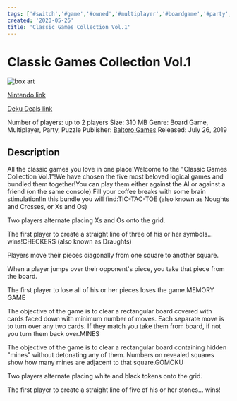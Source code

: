```yaml
---
tags: ['#switch','#game','#owned','#multiplayer','#boardgame','#party','#puzzle']
created: '2020-05-26'
title: 'Classic Games Collection Vol.1'
---
```

# Classic Games Collection Vol.1

![box art](https://assets.nintendo.com/image/upload/c_pad,f_auto,h_613,q_auto,w_1089/ncom/en_US/games/switch/c/classic-games-collection-vol-1-switch/hero?v=2021042818)

[Nintendo link](https://www.nintendo.com/games/detail/classic-games-collection-vol-1-switch/)

[Deku Deals link](https://www.dekudeals.com/items/classic-games-collection-vol-1)

Number of players: up to 2 players
Size: 310 MB
Genre: Board Game, Multiplayer, Party, Puzzle
Publisher: [Baltoro Games](https://www.dekudeals.com/games?include[collection]=true&filter[publisher]=Baltoro+Games)
Released: July 26, 2019

## Description

All the classic games you love in one place!Welcome to the "Classic Games Collection Vol.1"!We have chosen the five most beloved logical games and bundled them together!You can play them either against the AI or against a friend (on the same console).Fill your coffee breaks with some brain stimulation!In this bundle you will find:TIC-TAC-TOE (also known as Noughts and Crosses, or Xs and Os)

Two players alternate placing Xs and Os onto the grid.

The first player to create a straight line of three of his or her symbols... wins!CHECKERS (also known as Draughts)

Players move their pieces diagonally from one square to another square.

When a player jumps over their opponent's piece, you take that piece from the board.

The first player to lose all of his or her pieces loses the game.MEMORY GAME

The objective of the game is to clear a rectangular board covered with cards faced down with minimum number of moves. Each separate move is to turn over any two cards. If they match you take them from board, if not you turn them back over.MINES

The objective of the game is to clear a rectangular board containing hidden "mines" without detonating any of them. Numbers on revealed squares show how many mines are adjacent to that square.GOMOKU

Two players alternate placing white and black tokens onto the grid.

The first player to create a straight line of five of his or her stones... wins!

